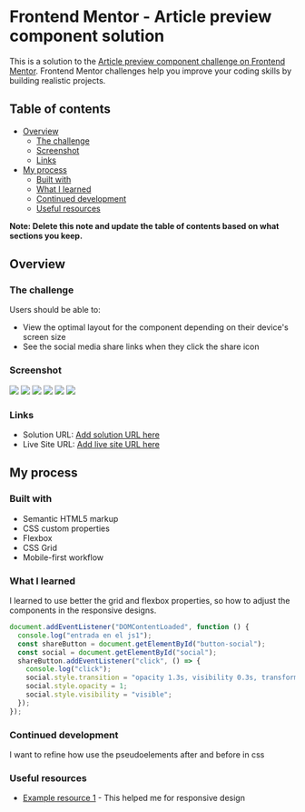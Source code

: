 # Frontend Mentor - Article preview component solution

This is a solution to the [Article preview component challenge on Frontend Mentor](https://www.frontendmentor.io/challenges/article-preview-component-dYBN_pYFT). Frontend Mentor challenges help you improve your coding skills by building realistic projects.

## Table of contents

- [Overview](#overview)
  - [The challenge](#the-challenge)
  - [Screenshot](#screenshot)
  - [Links](#links)
- [My process](#my-process)
  - [Built with](#built-with)
  - [What I learned](#what-i-learned)
  - [Continued development](#continued-development)
  - [Useful resources](#useful-resources)

**Note: Delete this note and update the table of contents based on what sections you keep.**

## Overview

### The challenge

Users should be able to:

- View the optimal layout for the component depending on their device's screen size
- See the social media share links when they click the share icon

### Screenshot

![](./screenshots/desktop.png)
![](./screenshots/desktop-state.png)
![](./screenshots/tablet.png)
![](./screenshots/table-state.png)
![](./screenshots/mobile.png)
![](./screenshots/mobile-state.png)

### Links

- Solution URL: [Add solution URL here](https://github.com/tortiman/article_preview_component)
- Live Site URL: [Add live site URL here](https://tortiman.github.io/article_preview_component/)

## My process

### Built with

- Semantic HTML5 markup
- CSS custom properties
- Flexbox
- CSS Grid
- Mobile-first workflow

### What I learned

I learned to use better the grid and flexbox properties, so how to adjust the components in the responsive designs.

```js
document.addEventListener("DOMContentLoaded", function () {
  console.log("entrada en el js1");
  const shareButton = document.getElementById("button-social");
  const social = document.getElementById("social");
  shareButton.addEventListener("click", () => {
    console.log("click");
    social.style.transition = "opacity 1.3s, visibility 0.3s, transform 0.3s";
    social.style.opacity = 1;
    social.style.visibility = "visible";
  });
});
```

### Continued development

I want to refine how use the pseudoelements after and before in css

### Useful resources

- [Example resource 1](https://responsively.app/) - This helped me for responsive design
